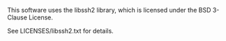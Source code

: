 This software uses the libssh2 library, which is licensed under the BSD 3-Clause License.

See LICENSES/libssh2.txt for details.

